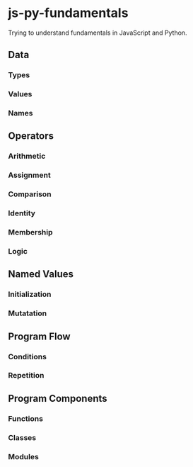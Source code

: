 # js-py-fundamentals

Trying to understand fundamentals in JavaScript and Python.

## Data

### Types

### Values

### Names

## Operators

### Arithmetic

### Assignment

### Comparison

### Identity

### Membership

### Logic

## Named Values

### Initialization

### Mutatation

## Program Flow

### Conditions

### Repetition

## Program Components

### Functions

### Classes

### Modules
